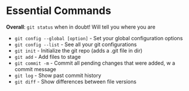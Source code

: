# Essential Commands

**Overall**: `git status` when in doubt! Will tell you where you are

+ `git config --global [option]` - Set your global configuration options
+ `git config --list`            - See all your git configurations
+ `git init`                     - Initialize the git repo (adds a .git file in dir)
+ `git add`                      - Add files to stage
+ `git commit -m`                - Commit all pending changes that were added, w a commit message
+ `git log`                      - Show past commit history 
+ `git diff`                     - Show differences between file versions
